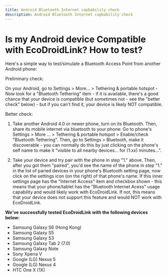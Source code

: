 ```yaml
---
title: Android Bluetooth Internet capbability check
description: Android Bluetooth Internet capbability check
---
```



Is my Android device Compatible with EcoDroidLink? How to test?
==============================================

Here's a simple way to test/simulate a Bluetooth Access Point from another Android phone:

Preliminary check:

On your Android, go to Settings > More... > Tethering & portable hotspot - Now look for a "Bluetooth Tethering" item - if it is available, there's a good chance that your device is compatible (but sometimes not - see the "better check" below) - but if you can't find it, your device is likely NOT compatible.

Better check:

1. Take another Android 4.0 or newer phone, turn on its Bluetooth. Then, share its mobile internet via bluetooth to your phone: Go to phone's Settings > More ... > Tethering & portable hotspot > Enable/check "Bluetooth Tethering". Then, go to Settings > Bluetooth, make it discoverable - you can normally do this by just clicking on the phone's self name to make it "visible to all nearby devices... for (1:xx) minutes...".

2. Take your device and try pair with the phone in step "1." above. Then, after you got them "paired", you'd see the name of the phone in step "1." in the list of paried devices in your phone's Bluetooth setting page, now click on the settings icon (on the right) of that phone's name. If this inner settings page has the "Internet Access" item and checkbox shown - this means that your phone/tablet has the "Bluetooth Internet Acess" usage capability and would likely work with EcoDroidLink. If not, this means that your device does not support this feature and would NOT work with EcoDroidLink.

**We've successfully tested EcoDroidLink with the following devices below:**

  - Samsung Galaxy S6 (Hong Kong)
  - Samsung Galaxy S5
  - Samsung Galaxy S3
  - Samsung Galaxy Tab 2 (7.0)
  - Samsung Galaxy Note
  - Sony Xperia V
  - Google (LG) Nexus 5
  - Google (LG) Nexus 4
  - HTC One X (1X)

